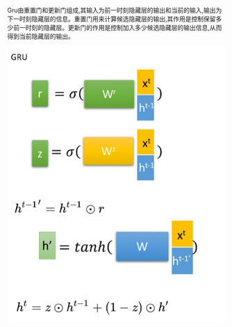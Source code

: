 Gru由重置门和更新门组成,其输入为前一时刻隐藏层的输出和当前的输入,输出为下一时刻隐藏层的信息。重置门用来计算候选隐藏层的输出,其作用是控制保留多少前一时刻的隐藏层。更新门的作用是控制加入多少候选隐藏层的输出信息,从而得到当前隐藏层的输出。

![avater](GRU.png)